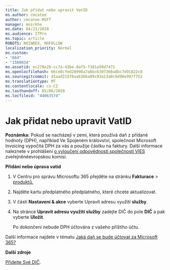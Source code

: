 ```yaml
---
title: Jak přidat nebo upravit VatID
ms.author: cmcatee
author: cmcatee-MSFT
manager: mnirkhe
ms.date: 04/21/2020
ms.audience: ITPro
ms.topic: article
ROBOTS: NOINDEX, NOFOLLOW
localization_priority: Normal
ms.custom:
- "664"
- "1500034"
ms.assetid: ec278e2b-cc7a-43be-8af5-f381a50d7471
ms.openlocfilehash: 66ce0cfed20990a7a6bc6307360a8bc7d91822c8
ms.sourcegitcommit: d1aad215f8aa636ba89c93a13a0c9d90e997f752
ms.translationtype: MT
ms.contentlocale: cs-CZ
ms.lasthandoff: 05/06/2020
ms.locfileid: "44063574"
---
```

# <a name="how-to-add-or-edit-a-vatid"></a>Jak přidat nebo upravit VatID

**Poznámka:** Pokud se nacházejí v zemi, která používá daň z přidané hodnoty (DPH), například Ve Spojeném království, společnost Microsoft Invoicing vypočítá DPH za vás a použije částku na faktury. Další informace naleznete v prohlášení [o vyloučení odpovědnosti společnosti VIES](https://go.microsoft.com/fwlink/p/?LinkID=841741) zveřejněnéevropskou komisí.

**Přidání nebo úprava vatid**

1. V Centru pro správu Microsoftu 365 přejděte na stránku **Fakturace** \> [produktů.](https://go.microsoft.com/fwlink/p/?linkid=842054)

2. Najděte kartu předplatného předplatného, které chcete aktualizovat.

3. V části **Nastavení & akce** vyberte Upravit adresu využití **služby**.

4. Na stránce **Upravit adresu využití služby** zadejte DIČ do pole **DIČ** a pak vyberte **Uložit**.

    Po dokončení nebude DPH účtována z vašeho příštího účtu.

Další informace najdete v tématu [Jaká daň se bude účtovat za Microsoft 365?](https://docs.microsoft.com/office365/admin/subscriptions-and-billing/what-tax-will-i-be-charged)

**Další zdroje**

[Přidejte Své DIČ](https://docs.microsoft.com/office365/admin/subscriptions-and-billing/what-tax-will-i-be-charged?view=o365-worldwide#add-your-vat-id-eu-countries-only).